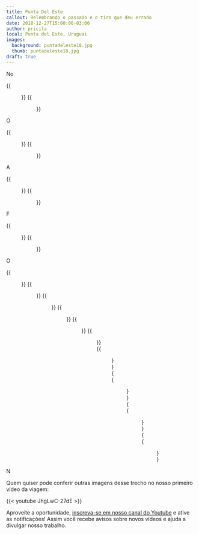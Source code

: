 ```yaml
---
title: Punta Del Este
callout: Relembrando o passado e o tiro que deu errado
date: 2018-12-27T15:00:00-03:00
author: pricila
local: Punta del Este, Uruguai
images:
  background: puntadeleste18.jpg
  thumb: puntadeleste18.jpg
draft: true
---
```


No

<div class="clearfix">
{{<figure "puntadeleste01.jpg" "" "float-left">}}
{{<figure "puntadeleste02.jpg" "" "float-right">}}
</div>

O

<div class="clearfix">
{{<figure "puntadeleste03.jpg" "" "float-left">}}
{{<figure "puntadeleste04.jpg" "" "float-right">}}
</div>

A

<div class="clearfix">
{{<figure "puntadeleste05.jpg" "" "float-left">}}
{{<figure "puntadeleste06.jpg" "" "float-right">}}
</div>

F

<div class="clearfix">
{{<figure "puntadeleste07.jpg" "" "float-left">}}
{{<figure "puntadeleste08.jpg" "" "float-right">}}
</div>


O

<div class="clearfix">
{{<figure "puntadeleste09.jpg" "" "float-left">}}
{{<figure "puntadeleste10.jpg" "" "float-right">}}
{{<figure "puntadeleste11.jpg" "" "float-left">}}
{{<figure "puntadeleste12.jpg" "" "float-right">}}
{{<figure "puntadeleste13.jpg" "" "float-left">}}
{{<figure "puntadeleste14.jpg" "" "float-right">}}
{{<figure "puntadeleste15.jpg" "" "float-left">}}
{{<figure "puntadeleste16.jpg" "" "float-right">}}
{{<figure "puntadeleste17.jpg" "" "float-left">}}
{{<figure "puntadeleste18.jpg" "" "float-right">}}
</div>

N

Quem quiser pode conferir outras imagens desse trecho no nosso primeiro vídeo da viagem:

{{< youtube JhgLwC-27dE >}} 

Aproveite a oportunidade, [inscreva-se em nosso canal do Youtube](https://www.youtube.com/6overlanders?sub_confirmation=1) e ative as notificações! Assim você recebe avisos sobre novos vídeos e ajuda a divulgar nosso trabalho.

